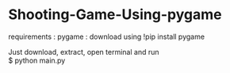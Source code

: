 # Shooting-Game-Using-pygame

requirements :
    pygame : download using !pip install pygame 
  
  
  Just download, extract, open terminal and run \
  $ python main.py
